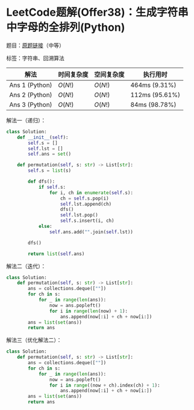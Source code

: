 # LeetCode题解(Offer38)：生成字符串中字母的全排列(Python)

题目：[原题链接](https://leetcode-cn.com/problems/zi-fu-chuan-de-pai-lie-lcof/)（中等）

标签：字符串、回溯算法

| 解法           | 时间复杂度 | 空间复杂度 | 执行用时       |
| -------------- | ---------- | ---------- | -------------- |
| Ans 1 (Python) | $O(N!)$    | $O(N!)$    | 464ms (9.31%)  |
| Ans 2 (Python) | $O(N!)$    | $O(N!)$    | 112ms (95.61%) |
| Ans 3 (Python) | $O(N!)$    | $O(N!)$    | 84ms (98.78%)  |

解法一（递归）：

```python
class Solution:
    def __init__(self):
        self.s = []
        self.lst = []
        self.ans = set()

    def permutation(self, s: str) -> List[str]:
        self.s = list(s)

        def dfs():
            if self.s:
                for i, ch in enumerate(self.s):
                    ch = self.s.pop(i)
                    self.lst.append(ch)
                    dfs()
                    self.lst.pop()
                    self.s.insert(i, ch)
            else:
                self.ans.add("".join(self.lst))

        dfs()

        return list(self.ans)
```

解法二（迭代）：

```python
class Solution:
    def permutation(self, s: str) -> List[str]:
        ans = collections.deque([""])
        for ch in s:
            for _ in range(len(ans)):
                now = ans.popleft()
                for i in range(len(now) + 1):
                    ans.append(now[:i] + ch + now[i:])
        ans = list(set(ans))
        return ans
```

解法三（优化解法二）：

```python
class Solution:
    def permutation(self, s: str) -> List[str]:
        ans = collections.deque([""])
        for ch in s:
            for _ in range(len(ans)):
                now = ans.popleft()
                for i in range((now + ch).index(ch) + 1):
                    ans.append(now[:i] + ch + now[i:])
        ans = list(set(ans))
        return ans
```